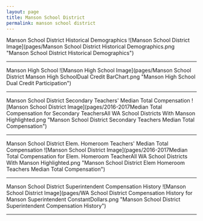 ```yaml
---
layout: page
title: Manson School District
permalink: manson school district
---
```



Manson School District Historical Demographics
![Manson School District Image](pages/Manson School District Historical Demographics.png "Manson School District Historical Demographics")

___

Manson High School
![Manson High School Image](pages/Manson School District Manson High SchoolDual Credit BarChart.png "Manson High School Dual Credit Participation")

___

Manson School District Secondary Teachers' Median Total Compensation
![Manson School District Image](pages/2016-2017Median Total Compensation for Secondary TeachersAll WA School Districts With Manson Highlighted.png "Manson School District Secondary Teachers Median Total Compensation")

___

Manson School District Elem. Homeroom Teachers' Median Total Compensation
![Manson School District Image](pages/2016-2017Median Total Compensation for Elem. Homeroom TeacherAll WA School Districts With Manson Highlighted.png "Manson School District Elem Homeroom Teachers Median Total Compensation")

___

Manson School District Superintendent Compensation History
![Manson School District Image](pages/WA School District Compensation History for Manson Superintendent ConstantDollars.png "Manson School District Superintendent Compensation History")

___


